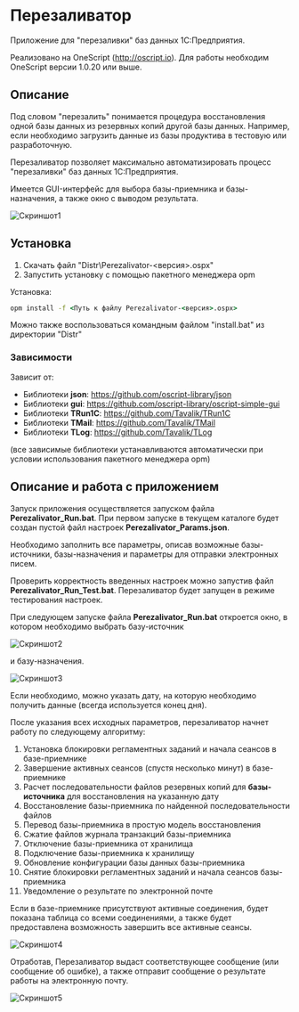 # Перезаливатор
Приложение для "перезаливки" баз данных 1С:Предприятия. 

Реализовано на OneScript (http://oscript.io). Для работы необходим OneScript версии 1.0.20 или выше.

## Описание
Под словом "перезалить" понимается процедура восстановления одной базы данных из резервных копий другой базы данных.
Например, если необходимо загрузить данные из базы продуктива в тестовую или разработочную.

Перезаливатор позволяет максимально автоматизировать процесс "перезаливки" баз данных 1С:Предприятия. 

Имеется GUI-интерфейс для выбора базы-приемника и базы-назначения, а также окно с выводом результата.

<img src="https://github.com/Tavalik/Perezalivator/raw/master/Screenshots/Perezalivator1.png" alt="Скриншот1">

## Установка

1. Скачать файл "Distr\Perezalivator-<версия>.ospx"
2. Запустить установку с помощью пакетного менеджера opm

Установка:
``` cmd
opm install -f <Путь к файлу Perezalivator-<версия>.ospx>
```

Можно также воспользоваться командным файлом "install.bat" из директории "Distr"

### Зависимости 

Зависит от:
* Библиотеки **json**: https://github.com/oscript-library/json
* Библиотеки **gui**: https://github.com/oscript-library/oscript-simple-gui
* Библиотеки **TRun1C**: https://github.com/Tavalik/TRun1C
* Библиотеки **TMail**: https://github.com/Tavalik/TMail
* Библиотеки **TLog**: https://github.com/Tavalik/TLog

(все зависимые библиотеки устанавливаются автоматически при условии использования пакетного менеджера opm)

## Описание и работа с приложением

Запуск приложения осуществляется запуском файла **Perezalivator_Run.bat**.
При первом запуске в текущем каталоге будет создан пустой файл настроек **Perezalivator_Params.json**. 

Необходимо заполнить все параметры, описав возможные базы-источники, базы-назначения и параметры для отправки электронных писем.

Проверить корректность введенных настроек можно запустив файл **Perezalivator_Run_Test.bat**. Перезаливатор будет запущен в режиме тестирования настроек.

При следующем запуске файла **Perezalivator_Run.bat** откроется окно, в котором необходимо выбрать базу-источник

<img src="https://github.com/Tavalik/Perezalivator/raw/master/Screenshots/Perezalivator2.png" alt="Скриншот2">

и базу-назначения.

<img src="https://github.com/Tavalik/Perezalivator/raw/master/Screenshots/Perezalivator3.png" alt="Скриншот3">

Если необходимо, можно указать дату, на которую необходимо получить данные (всегда используется конец дня).

После указания всех исходных параметров, перезаливатор начнет работу по следующему алгоритму:

1. Установка блокировки регламентных заданий и начала сеансов в базе-приемнике
2. Завершение активных сеансов (спустя несколько минут) в базе-приемнике
3. Расчет последовательности файлов резервных копий для **базы-источника** для восстановления на указанную дату
4. Восстановление базы-приемника по найденной последовательности файлов
5. Перевод базы-приемника в простую модель восстановления
6. Сжатие файлов журнала транзакций базы-приемника
7. Отключение базы-приемника от хранилища
8. Подключение базы-приемника к хранилищу
9. Обновление конфигурации базы данных базы-приемника
10. Снятие блокировки регламентных заданий и начала сеансов базы-приемника
11. Уведомление о результате по электронной почте

Если в базе-приемнике присутствуют активные соединения, будет показана таблица со всеми соединениями, а также будет предоставлена возможность завершить все активные сеансы.

<img src="https://github.com/Tavalik/Perezalivator/raw/master/Screenshots/Perezalivator4.png" alt="Скриншот4">

Отработав, Перезаливатор выдаст соответствующее сообщение (или сообщение об ошибке), а также отправит сообщение о результате работы на электронную почту.

<img src="https://github.com/Tavalik/Perezalivator/raw/master/Screenshots/Perezalivator5.png" alt="Скриншот5">
